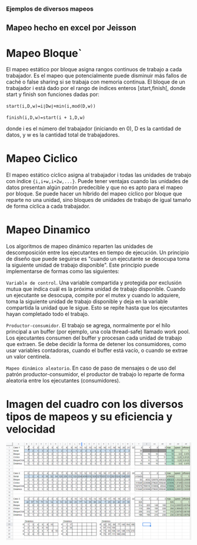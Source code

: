 ### Ejemplos de diversos mapeos

## Mapeo hecho en excel por Jeisson

# Mapeo Bloque`

El mapeo estático por bloque asigna rangos continuos de trabajo a cada trabajador. Es el mapeo que potencialmente puede disminuir más fallos de caché o false sharing si se trabaja con memoria continua. El bloque de un trabajador i está dado por el rango de índices enteros [start,finish[, donde start y finish son funciones dadas por:

`start(i,D,w)=i⌊Dw⌋+min(i,mod(D,w))`

`finish(i,D,w)=start(i + 1,D,w)`

donde i es el número del trabajador (iniciando en 0), D es la cantidad de datos, y w es la cantidad total de trabajadores.

# Mapeo Ciclico

El mapeo estático cíclico asigna al trabajador i todas las unidades de trabajo con índice `{i,i+w,i+2w,...}`. Puede tener ventajas cuando las unidades de datos presentan algún patrón predecible y que no es apto para el mapeo por bloque. Se puede hacer un híbrido del mapeo cíclico por bloque que reparte no una unidad, sino bloques de unidades de trabajo de igual tamaño de forma cíclica a cada trabajador.

# Mapeo Dinamico

Los algoritmos de mapeo dinámico reparten las unidades de descomposición entre los ejecutantes en tiempo de ejecución. Un principio de diseño que puede seguirse es "cuando un ejecutante se desocupa toma la siguiente unidad de trabajo disponible". Este principio puede implementarse de formas como las siguientes:

`Variable de control`. Una variable compartida y protegida por exclusión mutua que indica cuál es la próxima unidad de trabajo disponible. Cuando un ejecutante se desocupa, compite por el mutex y cuando lo adquiere, toma la siguiente unidad de trabajo disponible y deja en la variable compartida la unidad que le sigue. Esto se repite hasta que los ejecutantes hayan completado todo el trabajo.

`Productor-consumidor`. El trabajo se agrega, normalmente por el hilo principal a un buffer (por ejemplo, una cola thread-safe) llamado work pool. Los ejecutantes consumen del buffer y procesan cada unidad de trabajo que extraen. Se debe decidir la forma de detener los consumidores, como usar variables contadoras, cuando el buffer está vacío, o cuando se extrae un valor centinela.

`Mapeo dinámico aleatorio`. En caso de paso de mensajes o de uso del patrón productor-consumidor, el productor de trabajo lo reparte de forma aleatoria entre los ejecutantes (consumidores).

# Imagen del cuadro con los diversos tipos de mapeos y su eficiencia y velocidad

![Marcado 1](./design/Mapeos.png)